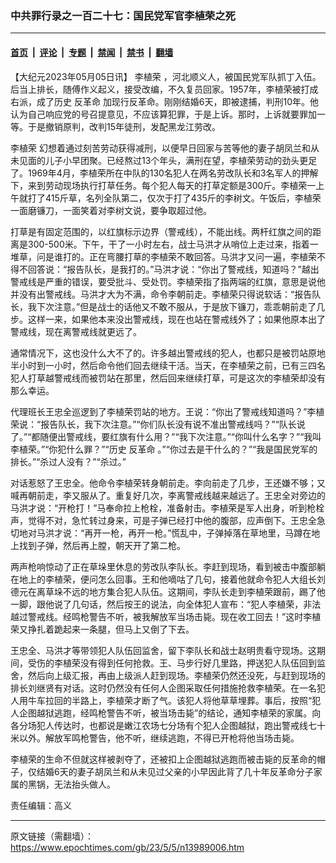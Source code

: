 ### 中共罪行录之一百二十七：国民党军官李植荣之死

---

#### [首页](../../../..?n13989006) &nbsp;|&nbsp; [评论](../../../../../epoch-comment?n13989006) &nbsp;|&nbsp; [专题](../../../../../epoch-special?n13989006) &nbsp;|&nbsp; [禁闻](../../../../../epoch-news?n13989006) &nbsp;|&nbsp; [禁书](../../../../../books?n13989006) &nbsp;|&nbsp; [翻墙](https://github.com/gfw-breaker/nogfw/blob/master/README.md?n13989006)


<div class="post_content" id="artbody" itemprop="articleBody">
 <!-- article content begin -->
 <p>
  【大纪元2023年05月05日讯】
  <ok href="https://www.epochtimes.com/gb/tag/%E6%9D%8E%E6%A4%8D%E8%8D%A3.html">
   李植荣
  </ok>
  ，河北顺义人，被国民党军队抓丁入伍。后当上排长，随傅作义起义，接受改编，不久复员回家。1957年，李植荣被打成右派，成了历史
  <ok href="https://www.epochtimes.com/gb/tag/%E5%8F%8D%E9%9D%A9%E5%91%BD.html">
   反革命
  </ok>
  加现行反革命。刚刚结婚6天，即被逮捕，判刑10年。他认为自己响应党的号召提意见，不应该算犯罪，于是上诉。那时，上诉就要罪加一等。于是撤销原判，改判15年徒刑，发配黑龙江劳改。
 </p>
 <p>
  <ok href="https://www.epochtimes.com/gb/tag/%E6%9D%8E%E6%A4%8D%E8%8D%A3.html">
   李植荣
  </ok>
  幻想着通过刻苦劳动获得减刑，以便早日回家与苦等他的妻子胡凤兰和从未见面的儿子小早团聚。已经熬过13个年头，满刑在望，李植荣劳动的劲头更足了。1969年4月，李植荣所在中队的130名犯人在两名劳改队长和3名军人的押解下，来到劳动现场执行打草任务。每个犯人每天的打草定额是300斤。李植荣一上午就打了415斤草，名列全队第二，仅次于打了435斤的李树文。午饭后，李植荣一面磨镰刀，一面笑着对李树文说，要争取超过他。
 </p>
 <p>
  打草是有固定范围的，以红旗标示边界（警戒线），不能出线。两杆红旗之间的距离是300-500米。下午，干了一小时左右，战士马洪才从哨位上走过来，指着一堆草，问是谁打的。正在弯腰打草的李植荣不敢回答。马洪才又问一遍，李植荣不得不回答说：“报告队长，是我打的。”马洪才说：“你出了警戒线，知道吗？”越出警戒线是严重的错误，要受批斗、受处罚。李植荣指了指两端的红旗，意思是说他并没有出警戒线。马洪才大为不满，命令李朝前走。李植荣只得说软话：“报告队长，我下次注意。”但是战士的话他又不敢不服从，于是放下镰刀，乖乖朝前走了几步。这样一来，如果他本来没出警戒线，现在也站在警戒线外了；如果他原本出了警戒线，现在离警戒线就更远了。
 </p>
 <p>
  通常情况下，这也没什么大不了的。许多越出警戒线的犯人，也都只是被罚站原地半小时到一小时，然后命令他们回去继续干活。当天，在李植荣之前，已有三四名犯人打草越警戒线而被罚站在那里，然后回来继续打草，可是这次的李植荣却没有那么幸运。
 </p>
 <p>
  代理班长王忠全巡逻到了李植荣罚站的地方。王说：“你出了警戒线知道吗？”李植荣说：“报告队长，我下次注意。”“你们队长没有说不准出警戒线吗？”“队长说了。”“都随便出警戒线，要红旗有什么用？”“我下次注意。”“你叫什么名字？”“我叫李植荣。”“你犯什么罪？”“历史
  <ok href="https://www.epochtimes.com/gb/tag/%E5%8F%8D%E9%9D%A9%E5%91%BD.html">
   反革命
  </ok>
  。”“你过去是干什么的？”“我是国民党军的排长。”“杀过人没有？”“杀过。”
 </p>
 <p>
  对话惹怒了王忠全。他命令李植荣转身朝前走。李向前走了几步，王还嫌不够；又喊再朝前走，李又服从了。重复好几次，李离警戒线越来越远了。王忠全对旁边的马洪才说：“开枪打！”马奉命拉上枪栓，准备射击。李植荣是军人出身，听到枪栓声，觉得不对，急忙转过身来，可是子弹已经打中他的腹部，应声倒下。王忠全急切地对马洪才说：“再开一枪，再开一枪。”慌乱中，子弹掉落在草地里，马蹲在地上找到子弹，然后再上膛，朝天开了第二枪。
 </p>
 <p>
  两声枪响惊动了正在草垛里休息的劳改队李队长。李赶到现场，看到被击中腹部躺在地上的李植荣，便问怎么回事。王和他嘀咕了几句，接着他就命令犯人大组长刘德元在离草垛不远的地方集合犯人队伍。这期间，李队长走到李植荣跟前，踢了他一脚，跟他说了几句话，然后按王的说法，向全体犯人宣布：“犯人李植荣，非法越过警戒线。经鸣枪警告不听，被我解放军当场击毙。现在收工回去！”这时李植荣又挣扎着跪起来一条腿，但马上又倒了下去。
 </p>
 <p>
  王忠全、马洪才等带领犯人队伍回监舍，留下李队长和战士赵明贵看守现场。这期间，受伤的李植荣没有得到任何抢救。王、马步行好几里路，押送犯人队伍回到监舍，然后向上级汇报，再由上级派人赶到现场。李植荣仍然还没死，与赶到现场的排长刘继贤有对话。这时仍然没有任何人企图采取任何措施抢救李植荣。在一名犯人用牛车拉回的半路上，李植荣才断了气。该犯人将他草草埋葬。事后，按照“犯人企图越狱逃跑，经鸣枪警告不听，被当场击毙”的结论，通知李植荣的家属。向各分场犯人传达时，也都说是嫩江农场七分场有个犯人企图越狱，跑出警戒线七十米以外。解放军鸣枪警告，他不听，继续逃跑，不得已开枪将他当场击毙。
 </p>
 <p>
  李植荣的生命不但就这样被剥夺了，还被扣上企图越狱逃跑而被击毙的反革命的帽子，仅结婚6天的妻子胡凤兰和从未见过父亲的小早因此背了几十年反革命分子家属的黑锅，无法抬头做人。
 </p>
 <p>
  责任编辑：高义
 </p>
 <!-- article content end -->
 <div id="below_article_ad">
 </div>
</div>


---

原文链接（需翻墙）：https://www.epochtimes.com/gb/23/5/5/n13989006.htm